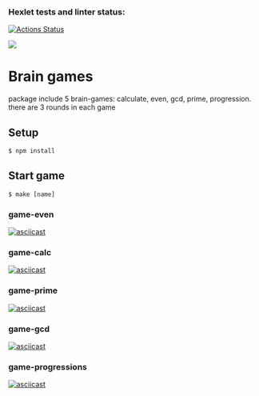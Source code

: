 ### Hexlet tests and linter status:
[![Actions Status](https://github.com/Successful1991/frontend-project-lvl1/workflows/hexlet-check/badge.svg)](https://github.com/Successful1991/frontend-project-lvl1/actions)

<a href="https://codeclimate.com/github/Successful1991/frontend-project-lvl1/maintainability"><img src="https://api.codeclimate.com/v1/badges/bc5027cd52bb2965c6d0/maintainability" /></a>
# Brain games

package include 5 brain-games: 
calculate, even, gcd, prime, progression.
there are 3 rounds in each game

## Setup
```sh
$ npm install
```
## Start game
```shell script
$ make [name]
```


### game-even
[![asciicast](https://asciinema.org/a/S6XWMoqs8Xz2jw3HAN9gEsPNc.svg)](https://asciinema.org/a/S6XWMoqs8Xz2jw3HAN9gEsPNc)

### game-calc
[![asciicast](https://asciinema.org/a/pP3Xx6MlioileP758TS3SsLvG.svg)](https://asciinema.org/a/pP3Xx6MlioileP758TS3SsLvG)

### game-prime
[![asciicast](https://asciinema.org/a/Lv6zzRH8aAuzhBjEnUWJzPCrh.svg)](https://asciinema.org/a/Lv6zzRH8aAuzhBjEnUWJzPCrh)

### game-gcd
[![asciicast](https://asciinema.org/a/WPURY70INFxiTpVaJe2rodjQg.svg)](https://asciinema.org/a/WPURY70INFxiTpVaJe2rodjQg)

### game-progressions
[![asciicast](https://asciinema.org/a/TI91KXaI08hqdNjx8kyBnLIP3.svg)](https://asciinema.org/a/TI91KXaI08hqdNjx8kyBnLIP3)